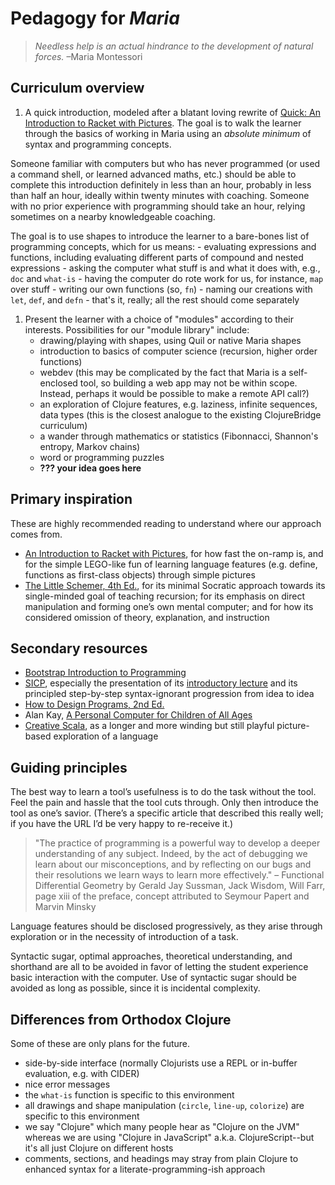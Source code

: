 # Pedagogy for *Maria* #

>*Needless help is an actual hindrance to the development of natural forces.* –Maria Montessori


## Curriculum overview ##

 1. A quick introduction, modeled after a blatant loving rewrite of [Quick: An Introduction to Racket with Pictures](http://docs.racket-lang.org/quick/). The goal is to walk the learner through the basics of working in Maria using an *absolute minimum* of syntax and programming concepts.

 Someone familiar with computers but who has never programmed (or used a command shell, or learned advanced maths, etc.) should be able to complete this introduction definitely in less than an hour, probably in less than half an hour, ideally within twenty minutes with coaching. Someone with no prior experience with programming should take an hour, relying sometimes on a nearby knowledgeable coaching.

  The goal is to use shapes to introduce the learner to a bare-bones list of programming concepts, which for us means:
    - evaluating expressions and functions, including evaluating different parts of compound and nested expressions
    - asking the computer what stuff is and what it does with, e.g., `doc` and `what-is`
    - having the computer do rote work for us, for instance, `map` over stuff
    - writing our own functions (so, `fn`)
    - naming our creations with `let`, `def`, and `defn`
    - that's it, really; all the rest should come separately
 1. Present the learner with a choice of "modules" according to their interests. Possibilities for our "module library" include:
    - drawing/playing with shapes, using Quil or native Maria shapes
    - introduction to basics of computer science (recursion, higher order functions)
    - webdev (this may be complicated by the fact that Maria is a self-enclosed tool, so building a web app may not be within scope. Instead, perhaps it would be possible to make a remote API call?)
    - an exploration of Clojure features, e.g. laziness, infinite sequences, data types (this is the closest analogue to the existing ClojureBridge curriculum)
    - a wander through mathematics or statistics (Fibonnacci, Shannon's entropy, Markov chains)
    - word or programming puzzles
    - **??? your idea goes here**


## Primary inspiration ##

These are highly recommended reading to understand where our approach comes from.

 - [An Introduction to Racket with Pictures](http://docs.racket-lang.org/quick/), for how fast the on-ramp is, and for the simple LEGO-like fun of learning language features (e.g. define, functions as first-class objects) through simple pictures
 - [The Little Schemer, 4th Ed.](https://mitpress.mit.edu/books/little-schemer), for its minimal Socratic approach towards its single-minded goal of teaching recursion; for its emphasis on direct manipulation and forming one’s own mental computer; and for how its considered omission of theory, explanation, and instruction


## Secondary resources ##

 - [Bootstrap Introduction to Programming](http://www.bootstrapworld.org/materials/spring2016/tutorial/)
 - [SICP](https://mitpress.mit.edu/sicp/full-text/book/book-Z-H-10.html), especially the presentation of its [introductory lecture](https://www.youtube.com/watch?v=2Op3QLzMgSY) and its principled step-by-step syntax-ignorant progression from idea to idea
 - [How to Design Programs, 2nd Ed.](http://www.ccs.neu.edu/home/matthias/HtDP2e/)
 - Alan Kay, [A Personal Computer for Children of All Ages](http://www.vpri.org/pdf/hc_pers_comp_for_children.pdf)
 - [Creative Scala](http://www.scalabridge.org/creative-scala.html), as a longer and more winding but still playful picture-based exploration of a language


## Guiding principles ##

The best way to learn a tool’s usefulness is to do the task without the tool. Feel the pain and hassle that the tool cuts through. Only then introduce the tool as one’s savior. (There’s a specific article that described this really well; if you have the URL I’d be very happy to re-receive it.)

>"The practice of programming is a powerful way to develop a deeper understanding of any subject. Indeed, by the act of debugging we learn about our misconceptions, and by reflecting on our bugs and their resolutions we learn ways to learn more effectively."
– Functional Differential Geometry by Gerald Jay Sussman, Jack Wisdom, Will Farr, page xiii of the preface, concept attributed to Seymour Papert and Marvin Minsky

Language features should be disclosed progressively, as they arise through exploration or in the necessity of introduction of a task.

Syntactic sugar, optimal approaches, theoretical understanding, and shorthand are all to be avoided in favor of letting the student experience basic interaction with the computer. Use of syntactic sugar should be avoided as long as possible, since it is incidental complexity.


## Differences from Orthodox Clojure ##

Some of these are only plans for the future.

 - side-by-side interface (normally Clojurists use a REPL or in-buffer evaluation, e.g. with CIDER)
 - nice error messages
 - the `what-is` function is specific to this environment
 - all drawings and shape manipulation (`circle`, `line-up`, `colorize`) are specific to this environment
 - we say "Clojure" which many people hear as "Clojure on the JVM" whereas we are using "Clojure in JavaScript" a.k.a. ClojureScript--but it's all just Clojure on different hosts
 - comments, sections, and headings may stray from plain Clojure to enhanced syntax for a literate-programming-ish approach
